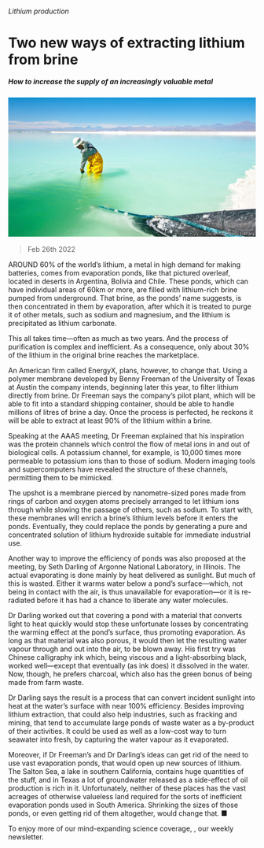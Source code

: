###### Lithium production

# Two new ways of extracting lithium from brine 

##### How to increase the supply of an increasingly valuable metal 

![image](images/20220226_stp001.jpg) 

> Feb 26th 2022 

AROUND 60% of the world’s lithium, a metal in high demand for making batteries, comes from evaporation ponds, like that pictured overleaf, located in deserts in Argentina, Bolivia and Chile. These ponds, which can have individual areas of 60km or more, are filled with lithium-rich brine pumped from underground. That brine, as the ponds’ name suggests, is then concentrated in them by evaporation, after which it is treated to purge it of other metals, such as sodium and magnesium, and the lithium is precipitated as lithium carbonate.

This all takes time—often as much as two years. And the process of purification is complex and inefficient. As a consequence, only about 30% of the lithium in the original brine reaches the marketplace.


An American firm called EnergyX, plans, however, to change that. Using a polymer membrane developed by Benny Freeman of the University of Texas at Austin the company intends, beginning later this year, to filter lithium directly from brine. Dr Freeman says the company’s pilot plant, which will be able to fit into a standard shipping container, should be able to handle millions of litres of brine a day. Once the process is perfected, he reckons it will be able to extract at least 90% of the lithium within a brine.

Speaking at the AAAS meeting, Dr Freeman explained that his inspiration was the protein channels which control the flow of metal ions in and out of biological cells. A potassium channel, for example, is 10,000 times more permeable to potassium ions than to those of sodium. Modern imaging tools and supercomputers have revealed the structure of these channels, permitting them to be mimicked.

The upshot is a membrane pierced by nanometre-sized pores made from rings of carbon and oxygen atoms precisely arranged to let lithium ions through while slowing the passage of others, such as sodium. To start with, these membranes will enrich a brine’s lithium levels before it enters the ponds. Eventually, they could replace the ponds by generating a pure and concentrated solution of lithium hydroxide suitable for immediate industrial use.

Another way to improve the efficiency of ponds was also proposed at the meeting, by Seth Darling of Argonne National Laboratory, in Illinois. The actual evaporating is done mainly by heat delivered as sunlight. But much of this is wasted. Either it warms water below a pond’s surface—which, not being in contact with the air, is thus unavailable for evaporation—or it is re-radiated before it has had a chance to liberate any water molecules.

Dr Darling worked out that covering a pond with a material that converts light to heat quickly would stop these unfortunate losses by concentrating the warming effect at the pond’s surface, thus promoting evaporation. As long as that material was also porous, it would then let the resulting water vapour through and out into the air, to be blown away. His first try was Chinese calligraphy ink which, being viscous and a light-absorbing black, worked well—except that eventually (as ink does) it dissolved in the water. Now, though, he prefers charcoal, which also has the green bonus of being made from farm waste.

Dr Darling says the result is a process that can convert incident sunlight into heat at the water’s surface with near 100% efficiency. Besides improving lithium extraction, that could also help industries, such as fracking and mining, that tend to accumulate large ponds of waste water as a by-product of their activities. It could be used as well as a low-cost way to turn seawater into fresh, by capturing the water vapour as it evaporated.

Moreover, if Dr Freeman’s and Dr Darling’s ideas can get rid of the need to use vast evaporation ponds, that would open up new sources of lithium. The Salton Sea, a lake in southern California, contains huge quantities of the stuff, and in Texas a lot of groundwater released as a side-effect of oil production is rich in it. Unfortunately, neither of these places has the vast acreages of otherwise valueless land required for the sorts of inefficient evaporation ponds used in South America. Shrinking the sizes of those ponds, or even getting rid of them altogether, would change that. ■

To enjoy more of our mind-expanding science coverage, , our weekly newsletter.

